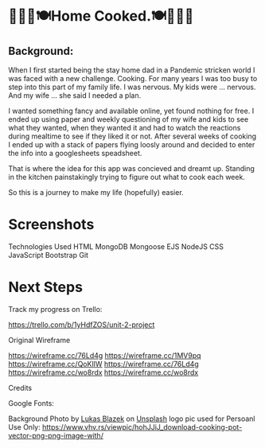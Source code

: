 👩🏼‍🍳🍽Home Cooked.🍽👩🏼‍🍳
============
Background:
-----------
When I first started being the stay home dad in a Pandemic stricken world I was faced with a new challenge. Cooking. For many years I was too busy to step into this part of my family life. I was nervous. My kids were ... nervous.  And my wife ... she said I needed a plan.

I wanted something fancy and available online, yet found nothing for free. I ended up using paper and weekly questioning of my wife and kids to see what they wanted, when they wanted it and had to watch the reactions during mealtime to see if they liked it or not. After several weeks of cooking I ended up with a stack of papers flying loosly around and decided to enter the info into a googlesheets speadsheet. 

That is where the idea for this app was concieved and dreamt up. Standing in the kitchen painstakingly trying to figure out what to cook each week.

So this is a journey to make my life (hopefully) easier.





Screenshots
===========

Technologies Used
HTML
MongoDB
Mongoose
EJS
NodeJS
CSS
JavaScript
Bootstrap
Git

Next Steps
==========
Track my progress on Trello: 

https://trello.com/b/1yHdfZOS/unit-2-project

Original Wireframe

https://wireframe.cc/76Ld4g
https://wireframe.cc/1MV9pq
https://wireframe.cc/QoKlIW
https://wireframe.cc/76Ld4g
https://wireframe.cc/wo8rdx
https://wireframe.cc/wo8rdx

Credits

Google Fonts: 

Background Photo by <a href="https://unsplash.com/@goumbik?utm_source=unsplash&utm_medium=referral&utm_content=creditCopyText">Lukas Blazek</a> on <a href="https://unsplash.com/s/photos/kitchen-background?utm_source=unsplash&utm_medium=referral&utm_content=creditCopyText">Unsplash</a>
logo pic used for Persoanl Use Only: https://www.vhv.rs/viewpic/hohJJiJ_download-cooking-pot-vector-png-png-image-with/ 
